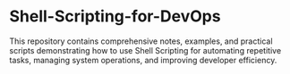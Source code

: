 # Shell-Scripting-for-DevOps
This repository contains comprehensive notes, examples, and practical scripts demonstrating how to use Shell Scripting for automating repetitive tasks, managing system operations, and improving developer efficiency.
